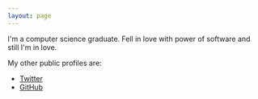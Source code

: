 ```yaml
---
layout: page
---
```


I'm a computer science graduate. Fell in love with power of software and still I'm in love.

My other public profiles are:

* [Twitter](https://twitter.com/wdroid_)
* [GitHub](http://github.com/waah42)


